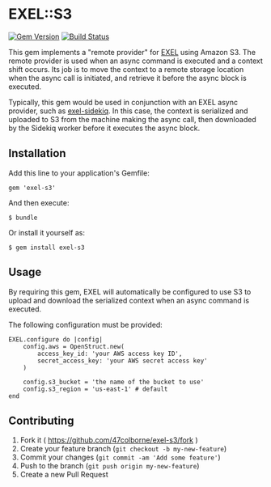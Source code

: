 # EXEL::S3

[![Gem Version](https://badge.fury.io/rb/exel-s3.svg)](https://badge.fury.io/rb/exel-s3)
[![Build Status](https://snap-ci.com/47colborne/exel-s3/branch/master/build_image)](https://snap-ci.com/47colborne/exel-s3/branch/master)

This gem implements a "remote provider" for [EXEL](https://github.com/47colborne/exel) using Amazon S3. The remote provider is used when an async command is executed and a context shift occurs. Its job is to move the context to a remote storage location when the async call is initiated, and retrieve it before the async block is executed.

Typically, this gem would be used in conjunction with an EXEL async provider, such as [exel-sidekiq](https://github.com/47colborne/exel-sidekiq). In this case, the context is serialized and uploaded to S3 from the machine making the async call, then downloaded by the Sidekiq worker before it executes the async block.

## Installation

Add this line to your application's Gemfile:

    gem 'exel-s3'

And then execute:

    $ bundle

Or install it yourself as:

    $ gem install exel-s3

## Usage

By requiring this gem, EXEL will automatically be configured to use S3 to upload and download the serialized context when an async command is executed.

The following configuration must be provided:

    EXEL.configure do |config|
        config.aws = OpenStruct.new(
            access_key_id: 'your AWS access key ID',
            secret_access_key: 'your AWS secret access key'
        )
      
        config.s3_bucket = 'the name of the bucket to use'
        config.s3_region = 'us-east-1' # default
    end

## Contributing

1. Fork it ( https://github.com/47colborne/exel-s3/fork )
2. Create your feature branch (`git checkout -b my-new-feature`)
3. Commit your changes (`git commit -am 'Add some feature'`)
4. Push to the branch (`git push origin my-new-feature`)
5. Create a new Pull Request
